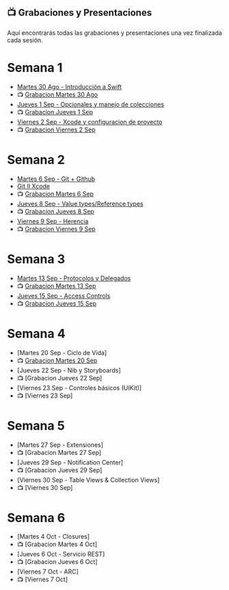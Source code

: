 ## 📺 Grabaciones y Presentaciones
Aquí encontrarás todas las grabaciones y presentaciones una vez finalizada cada sesión.

# Semana 1
- [Martes 30 Ago - Introducción a Swift](https://drive.google.com/file/d/1wjF9k6weNs7a_TxiOM2S6c_UYYFx4g6z/view?usp=sharing)
- 📺 [Grabacion Martes 30 Ago](https://drive.google.com/file/d/1rdcJmIOvH5koUpASDvc8yK1ngJRIimrP/view?usp=sharing)
- [Jueves 1 Sep - Opcionales y manejo de colecciones](https://drive.google.com/file/d/1yz6RahLr6pW-wRfjHBe4tAaQEivsgAdX/view?usp=sharing)
- 📺 [Grabacion Jueves 1 Sep](https://drive.google.com/file/d/1waDnEDel4Z7L0DpBFncyaZiqU0q0NUsS/view?usp=sharing)
- [Viernes 2 Sep - Xcode y configuracion de proyecto](https://drive.google.com/file/d/11peu6L3joAXfwvRhHyI-GA8efMStl1XF/view?usp=sharing)
- 📺 [Grabacion Viernes 2 Sep](https://drive.google.com/file/d/1-yevD_Fnn5fth85HbPfSLxd96Oe3z1tv/view?usp=sharing)

# Semana 2
- [Martes 6 Sep - Git + Github](https://drive.google.com/file/d/1W8dPtP9W7jYTXrcehxGqabwvf2_JSofF/view?usp=sharing)
- [Git II Xcode](https://drive.google.com/file/d/1wN--DtzSF-n1UB_zgFkTEuFDmxq_4p9A/view?usp=sharing)
- 📺 [Grabacion Martes 6 Sep](https://drive.google.com/file/d/1B-B5g4GZk6zZqvzLt1inHThiDWVtvh7H/view?usp=sharing)
- [Jueves 8 Sep - Value types/Reference types](https://drive.google.com/file/d/1rYtVol8yACfKObNQM3hbtswLr02xM14u/view?usp=sharing)
- 📺 [Grabacion Jueves 8 Sep](https://drive.google.com/file/d/12cXNB2IP65sUUH2VK0yXDuGyYtvKQSGK/view?usp=sharing)
- [Viernes 9 Sep - Herencia](https://drive.google.com/file/d/10YsLjSrx0Kdu9V9K7QVDTZ4h0eUEl12i/view?usp=sharing)
- 📺 [Grabacion Viernes 9 Sep](https://drive.google.com/file/d/1TNJqZGWi2uHmoCFW-miqTG24Y2jlV2nx/view?usp=sharing)

# Semana 3
- [Martes 13 Sep - Protocolos y Delegados](https://drive.google.com/file/d/1FOKocm5xboIw4M47S59OxK1jkMpYzjWz/view?usp=sharing)
- 📺 [Grabacion Martes 13 Sep](https://drive.google.com/file/d/17vb9ZVJfIUF-w_dmNreZ75lIBeuHmss7/view?usp=sharing)
- [Jueves 15 Sep - Access Controls](https://drive.google.com/file/d/1-C7uDAtt-62pQMsbLxOu0DCR2-ur1D1F/view?usp=sharing)
- 📺 [Grabacion Jueves 15 Sep](https://drive.google.com/file/d/1b-mqbahh-JD2qPi_IY0u_m4P1vrSJvX4/view?usp=sharing)


# Semana 4
- [Martes 20 Sep - Ciclo de Vida]
- 📺 [Grabacion Martes 20 Sep](https://drive.google.com/file/d/1hp3omPio5bDgtbgcooM6mGDk1zpHPj8w/view?usp=sharing)
- [Jueves 22 Sep - Nib y Storyboards]
- 📺 [Grabacion Jueves 22 Sep]
- [Viernes 23 Sep - Controles básicos (UIKit)]
- 📺 [Viernes 23 Sep]

# Semana 5
- [Martes 27 Sep - Extensiones]
- 📺 [Grabacion Martes 27 Sep]
- [Jueves 29 Sep - Notification Center]
- 📺 [Grabacion Jueves 29 Sep]
- [Viernes 30 Sep - Table Views & Collection Views]
- 📺 [Viernes 30 Sep]

# Semana 6
- [Martes 4 Oct - Closures]
- 📺 [Grabacion Martes 4 Oct]
- [Jueves 6 Oct - Servicio REST]
- 📺 [Grabacion Jueves 6 Oct]
- [Viernes 7 Oct - ARC]
- 📺 [Viernes 7 Oct]

